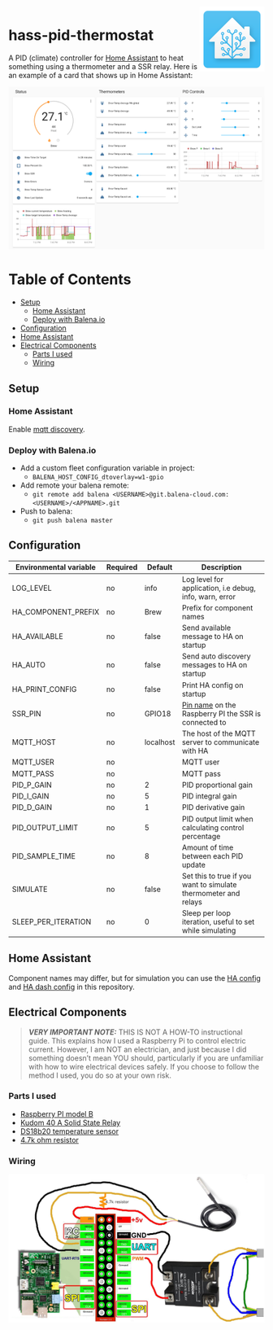 <img align="right" width="128" height="128" src="logo.png">
<h1>hass-pid-thermostat</h1>

A PID (climate) controller for [Home Assistant](https://www.home-assistant.io/) to heat something using a thermometer and a SSR relay. Here is an example of a card that shows up in Home Assistant:

![Card](docs/hass.png)

<h1>Table of Contents</h1>

- [Setup](#setup)
  - [Home Assistant](#home-assistant)
  - [Deploy with Balena.io](#deploy-with-balenaio)
- [Configuration](#configuration)
- [Home Assistant](#home-assistant-1)
- [Electrical Components](#electrical-components)
  - [Parts I used](#parts-i-used)
  - [Wiring](#wiring)

## Setup

### Home Assistant

Enable [mqtt discovery](https://www.home-assistant.io/docs/mqtt/discovery).

### Deploy with Balena.io

* Add a custom fleet configuration variable in project:
    * `BALENA_HOST_CONFIG_dtoverlay=w1-gpio`
* Add remote your balena remote:
    * `git remote add balena <USERNAME>@git.balena-cloud.com:<USERNAME>/<APPNAME>.git`
* Push to balena:
    * `git push balena master`

## Configuration

| Environmental variable | Required | Default   | Description                                                                                                                  |
| ---------------------- | -------- | --------- | ---------------------------------------------------------------------------------------------------------------------------- |
| LOG_LEVEL              | no       | info      | Log level for application, i.e debug, info, warn, error                                                                      |
| HA_COMPONENT_PREFIX    | no       | Brew      | Prefix for component names                                                                                                   |
| HA_AVAILABLE           | no       | false     | Send available message to HA on startup                                                                                      |
| HA_AUTO                | no       | false     | Send auto discovery messages to HA on startup                                                                                |
| HA_PRINT_CONFIG        | no       | false     | Print HA config on startup                                                                                                   |
| SSR_PIN                | no       | GPIO18    | [Pin name](https://gpiozero.readthedocs.io/en/stable/recipes.html#pin-numbering) on the Raspberry PI the SSR is connected to |
| MQTT_HOST              | no       | localhost | The host of the MQTT server to communicate with HA                                                                           |
| MQTT_USER              | no       |           | MQTT user                                                                                                                    |
| MQTT_PASS              | no       |           | MQTT pass                                                                                                                    |
| PID_P_GAIN             | no       | 2         | PID proportional gain                                                                                                        |
| PID_I_GAIN             | no       | 5         | PID integral gain                                                                                                            |
| PID_D_GAIN             | no       | 1         | PID derivative gain                                                                                                          |
| PID_OUTPUT_LIMIT       | no       | 5         | PID output limit when calculating control percentage                                                                         |
| PID_SAMPLE_TIME        | no       | 8         | Amount of time between each PID update                                                                                       |
| SIMULATE               | no       | false     | Set this to true if you want to simulate thermometer and relays                                                              |
| SLEEP_PER_ITERATION    | no       | 0         | Sleep per loop iteration, useful to set while simulating                                                                     |

## Home Assistant

Component names may differ, but for simulation you can use the [HA config](./hass/configuration.yaml) and [HA dash config](./hass/lovelace.yaml) in this repository.

## Electrical Components

> **_VERY IMPORTANT NOTE:_**  THIS IS NOT A HOW-TO instructional guide. This explains how I used a Raspberry Pi to control electric current. However, I am NOT an electrician, and just because I did something doesn’t mean YOU should, particularly if you are unfamiliar with how to wire electrical devices safely. If you choose to follow the method I used, you do so at your own risk.

### Parts I used

* [Raspberry PI model B](https://www.google.com/search?q=Raspberry+PI+Model+B)
* [Kudom 40 A Solid State Relay](https://www.google.com/search?q=Kudom+40+A+Solid+State+Relay)
* [DS18b20 temperature sensor](https://www.google.com/search?q=ds18b20+temperature+sensor)
* [4.7k ohm resistor](https://www.google.com/search?q=4.7k+ohm+resistor)

### Wiring

![Wiring1](docs/wiring1.jpg)
